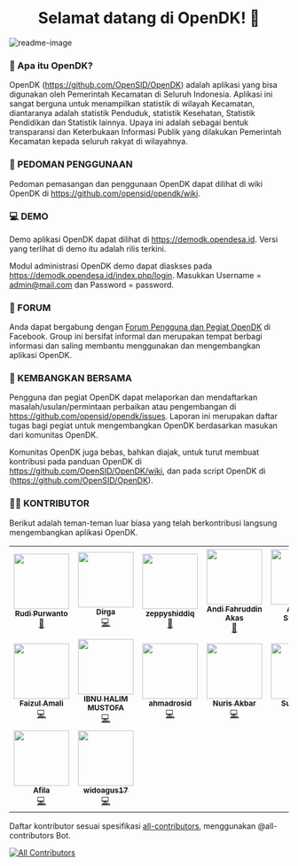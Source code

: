 <h1 align="center">Selamat datang di OpenDK! 👋</h1>

![readme-image](https://user-images.githubusercontent.com/45786885/120922202-f08b2180-c6f1-11eb-9105-22085a73ee64.png)

### 🤔 Apa itu OpenDK?
OpenDK (https://github.com/OpenSID/OpenDK) adalah aplikasi yang bisa digunakan oleh Pemerintah Kecamatan di Seluruh Indonesia. Aplikasi ini sangat berguna untuk menampilkan statistik di wilayah Kecamatan, diantaranya adalah statistik Penduduk, statistik Kesehatan, Statistik Pendidikan dan Statistik lainnya. Upaya ini adalah sebagai bentuk transparansi dan Keterbukaan Informasi Publik yang dilakukan Pemerintah Kecamatan kepada seluruh rakyat di wilayahnya.

### 📃 PEDOMAN PENGGUNAAN
Pedoman pemasangan dan penggunaan OpenDK dapat dilihat di wiki OpenDK di https://github.com/opensid/opendk/wiki.

### 💻 DEMO
Demo aplikasi OpenDK dapat dilihat di https://demodk.opendesa.id. Versi yang terlihat di demo itu adalah rilis terkini.

Modul administrasi OpenDK demo dapat diaskses pada https://demodk.opendesa.id/index.php/login. Masukkan Username = admin@mail.com dan Password = password.

### 💬 FORUM

Anda dapat bergabung dengan [Forum Pengguna dan Pegiat OpenDK](https://www.facebook.com/groups/opendk) di Facebook. Group ini bersifat informal dan merupakan tempat berbagi informasi dan saling membantu menggunakan dan mengembangkan aplikasi OpenDK.

### 🤝 KEMBANGKAN BERSAMA

Pengguna dan pegiat OpenDK dapat melaporkan dan mendaftarkan masalah/usulan/permintaan perbaikan atau pengembangan di https://github.com/opensid/opendk/issues. Laporan ini merupakan daftar tugas bagi pegiat untuk mengembangkan OpenDK berdasarkan masukan dari komunitas OpenDK.

Komunitas OpenDK juga bebas, bahkan diajak, untuk turut membuat kontribusi pada panduan OpenDK di https://github.com/OpenSID/OpenDK/wiki, dan pada script OpenDK di (https://github.com/OpenSID/OpenDK).

### 👨‍💻 KONTRIBUTOR

Berikut adalah teman-teman luar biasa yang telah berkontribusi langsung mengembangkan aplikasi OpenDK.

<!-- ALL-CONTRIBUTORS-LIST:START - Do not remove or modify this section -->
<!-- prettier-ignore-start -->
<!-- markdownlint-disable -->
<table>
  <tr>
    <td align="center"><a href="https://github.com/roaddee"><img src="https://avatars.githubusercontent.com/u/45786885?v=4?s=100" width="100px;" alt=""/><br /><sub><b>Rudi Purwanto</b></sub></a><br /><a href="https://github.com/OpenSID/OpenDK/commits?author=roaddee" title="Documentation">📖</a></td>
    <td align="center"><a href="https://github.com/dirgareborn"><img src="https://avatars.githubusercontent.com/u/21957159?v=4?s=100" width="100px;" alt=""/><br /><sub><b>Dirga </b></sub></a><br /><a href="https://github.com/OpenSID/OpenDK/commits?author=dirgareborn" title="Code">💻</a></td>
    <td align="center"><a href="https://github.com/fusionid"><img src="https://avatars.githubusercontent.com/u/10391199?v=4?s=100" width="100px;" alt=""/><br /><sub><b>zeppyshiddiq</b></sub></a><br /><a href="https://github.com/OpenSID/OpenDK/commits?author=fusionid" title="Documentation">📖</a></td>
    <td align="center"><a href="http://afa28.github.io"><img src="https://avatars.githubusercontent.com/u/57283157?v=4?s=100" width="100px;" alt=""/><br /><sub><b>Andi Fahruddin Akas</b></sub></a><br /><a href="https://github.com/OpenSID/OpenDK/commits?author=afa28" title="Documentation">📖</a></td>
    <td align="center"><a href="https://agungsugiarto.github.io"><img src="https://avatars.githubusercontent.com/u/10989147?v=4?s=100" width="100px;" alt=""/><br /><sub><b>Agung Sugiarto</b></sub></a><br /><a href="https://github.com/OpenSID/OpenDK/commits?author=agungsugiarto" title="Documentation">📖</a></td>
    <td align="center"><a href="https://github.com/xiaocids"><img src="https://avatars.githubusercontent.com/u/4973716?v=4?s=100" width="100px;" alt=""/><br /><sub><b>R Awaludin</b></sub></a><br /><a href="https://github.com/OpenSID/OpenDK/commits?author=xiaocids" title="Code">💻</a></td>
    <td align="center"><a href="https://ocan.page.link/fbku"><img src="https://avatars.githubusercontent.com/u/22321111?v=4?s=100" width="100px;" alt=""/><br /><sub><b>Lufri Rais Maulana</b></sub></a><br /><a href="https://github.com/OpenSID/OpenDK/commits?author=raismaulana" title="Code">💻</a></td>
  </tr>
  <tr>
    <td align="center"><a href="https://facebook.com/faizulamaly"><img src="https://avatars.githubusercontent.com/u/31075119?v=4?s=100" width="100px;" alt=""/><br /><sub><b>Faizul Amali</b></sub></a><br /><a href="https://github.com/OpenSID/OpenDK/commits?author=ilamazuliaf" title="Code">💻</a></td>
    <td align="center"><a href="https://ibnuis.dev"><img src="https://avatars.githubusercontent.com/u/14322078?v=4?s=100" width="100px;" alt=""/><br /><sub><b>IBNU HALIM MUSTOFA</b></sub></a><br /><a href="https://github.com/OpenSID/OpenDK/commits?author=ibnuhalimm" title="Code">💻</a></td>
    <td align="center"><a href="https://ahmadrosid.com"><img src="https://avatars.githubusercontent.com/u/29406408?v=4?s=100" width="100px;" alt=""/><br /><sub><b>ahmadrosid</b></sub></a><br /><a href="https://github.com/OpenSID/OpenDK/commits?author=ahmadrosid" title="Code">💻</a></td>
    <td align="center"><a href="http://belajarphp.net"><img src="https://avatars.githubusercontent.com/u/5483330?v=4?s=100" width="100px;" alt=""/><br /><sub><b>Nuris Akbar</b></sub></a><br /><a href="https://github.com/OpenSID/OpenDK/commits?author=nurisakbar" title="Code">💻</a></td>
    <td align="center"><a href="http://sayasuhendra.github.io"><img src="https://avatars.githubusercontent.com/u/4870292?v=4?s=100" width="100px;" alt=""/><br /><sub><b>Suhendra</b></sub></a><br /><a href="https://github.com/OpenSID/OpenDK/commits?author=sayasuhendra" title="Code">💻</a></td>
    <td align="center"><a href="http://wahyusafrizal.xyz/"><img src="https://avatars.githubusercontent.com/u/49548492?v=4?s=100" width="100px;" alt=""/><br /><sub><b>Wahyu Safrizal</b></sub></a><br /><a href="https://github.com/OpenSID/OpenDK/commits?author=wahyusafrizal17" title="Code">💻</a></td>
    <td align="center"><a href="https://github.com/totoprayogo1916"><img src="https://avatars.githubusercontent.com/u/2387514?v=4?s=100" width="100px;" alt=""/><br /><sub><b>Toto</b></sub></a><br /><a href="https://github.com/OpenSID/OpenDK/commits?author=totoprayogo1916" title="Code">💻</a></td>
  </tr>
  <tr>
    <td align="center"><a href="https://github.com/apidong"><img src="https://avatars.githubusercontent.com/u/20056421?v=4?s=100" width="100px;" alt=""/><br /><sub><b>Afila</b></sub></a><br /><a href="https://github.com/OpenSID/OpenDK/commits?author=apidong" title="Code">💻</a></td>
    <td align="center"><a href="https://github.com/widoagus17"><img src="https://avatars.githubusercontent.com/u/87120968?v=4?s=100" width="100px;" alt=""/><br /><sub><b>widoagus17</b></sub></a><br /><a href="https://github.com/OpenSID/OpenDK/commits?author=widoagus17" title="Code">💻</a></td>
  </tr>
</table>

<!-- markdownlint-restore -->
<!-- prettier-ignore-end -->

<!-- ALL-CONTRIBUTORS-LIST:END -->

Daftar kontributor sesuai spesifikasi [all-contributors](https://github.com/all-contributors/all-contributors), menggunakan @all-contributors Bot.

<!-- ALL-CONTRIBUTORS-BADGE:START - Do not remove or modify this section -->
[![All Contributors](https://img.shields.io/badge/all_contributors-16-orange.svg?style=flat-square)](#contributors-)
<!-- ALL-CONTRIBUTORS-BADGE:END -->
